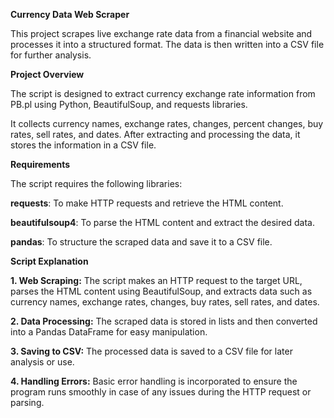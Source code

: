 **Currency Data Web Scraper**

This project scrapes live exchange rate data from a financial website and processes it into a structured format. The data is then written into a CSV file for further analysis.


**Project Overview**

The script is designed to extract currency exchange rate information from PB.pl using Python, BeautifulSoup, and requests libraries. 

It collects currency names, exchange rates, changes, percent changes, buy rates, sell rates, and dates. After extracting and processing the data, it stores the information in a CSV file.


**Requirements**

The script requires the following libraries:


**requests**: To make HTTP requests and retrieve the HTML content.

**beautifulsoup4**: To parse the HTML content and extract the desired data.

**pandas**: To structure the scraped data and save it to a CSV file.


**Script Explanation**

**1. Web Scraping:**
The script makes an HTTP request to the target URL, parses the HTML content using BeautifulSoup, and extracts data such as currency names, exchange rates, changes, buy rates, sell rates, and dates.

**2. Data Processing:**
The scraped data is stored in lists and then converted into a Pandas DataFrame for easy manipulation.

**3. Saving to CSV:**
The processed data is saved to a CSV file for later analysis or use.

**4. Handling Errors:**
Basic error handling is incorporated to ensure the program runs smoothly in case of any issues during the HTTP request or parsing.
